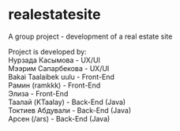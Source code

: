 # realestatesite
A group project - development of a real estate site

Project is developed by:  
Нурзада Касымова     - UX/UI  
Мээрим Сапарбекова   - UX/UI  
Bakai Taalaibek uulu - Front-End  
Рамин (ramkkk)       - Front-End  
Элиза                - Front-End  
Таалай (KTaalay)     - Back-End (Java)  
Токтиев Абдували     - Back-End (Java)  
Арсен (/ars)         - Back-End (Java)  
